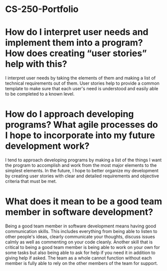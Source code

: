 # CS-250-Portfolio

# How do I interpret user needs and implement them into a program? How does creating “user stories” help with this?
I interpret user needs by taking the elements of them and making a list of technical requirements out of them. User stories help to provide a common template to make sure that each user's need is understood and easily able to be completed to a known level.

# How do I approach developing programs? What agile processes do I hope to incorporate into my future development work?
I tend to approach developing programs by making a list of the things I want the program to accomplish and work from the most major elements to the simplest elements. In the future, I hope to better organize my development by creating user stories with clear and detailed requirements and objective criteria that must be met.

# What does it mean to be a good team member in software development?
Being a good team member in software development means having good communication skills. This includes everything from being able to listen to other people's ideas, clearly communicate your thoughts, discuss issues calmly as well as commenting on your code cleanly. Another skill that is critical to being a good team member is being able to work on your own for some tasks but also being able to ask for help if you need it in addition to giving help if asked. The team as a whole cannot function without each member is fully able to rely on the other members of the team for support.


